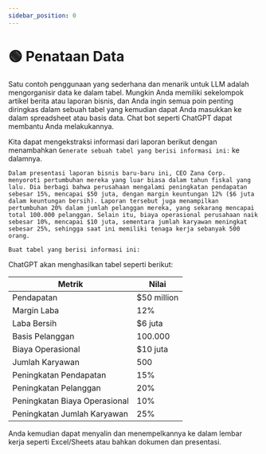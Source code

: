 ```yaml
---
sidebar_position: 0
---
```


# 🟢 Penataan Data

Satu contoh penggunaan yang sederhana dan menarik untuk LLM adalah mengorganisir data ke dalam tabel. Mungkin Anda memiliki sekelompok artikel berita atau laporan bisnis, dan Anda ingin semua poin penting diringkas dalam sebuah tabel yang kemudian dapat Anda masukkan ke dalam spreadsheet atau basis data. Chat bot seperti ChatGPT dapat membantu Anda melakukannya.

Kita dapat mengekstraksi informasi dari laporan berikut dengan menambahkan `Generate sebuah tabel yang berisi informasi ini:` ke dalamnya.

```text
Dalam presentasi laporan bisnis baru-baru ini, CEO Zana Corp. menyoroti pertumbuhan mereka yang luar biasa dalam tahun fiskal yang lalu. Dia berbagi bahwa perusahaan mengalami peningkatan pendapatan sebesar 15%, mencapai $50 juta, dengan margin keuntungan 12% ($6 juta dalam keuntungan bersih). Laporan tersebut juga menampilkan pertumbuhan 20% dalam jumlah pelanggan mereka, yang sekarang mencapai total 100.000 pelanggan. Selain itu, biaya operasional perusahaan naik sebesar 10%, mencapai $10 juta, sementara jumlah karyawan meningkat sebesar 25%, sehingga saat ini memiliki tenaga kerja sebanyak 500 orang. 

Buat tabel yang berisi informasi ini:
```

ChatGPT akan menghasilkan tabel seperti berikut:

| Metrik                        | Nilai       |
| ----------------------------- | ----------- |
| Pendapatan                    | $50 million |
| Margin Laba                   | 12%         |
| Laba Bersih                   | $6 juta     |
| Basis Pelanggan               | 100.000     |
| Biaya Operasional             | $10 juta    |
| Jumlah Karyawan               | 500         |
| Peningkatan Pendapatan        | 15%         |
| Peningkatan Pelanggan         | 20%         |
| Peningkatan Biaya Operasional | 10%         |
| Peningkatan Jumlah Karyawan   | 25%         |

Anda kemudian dapat menyalin dan menempelkannya ke dalam lembar kerja seperti Excel/Sheets atau bahkan dokumen dan presentasi.